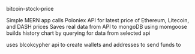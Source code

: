 bitcoin-stock-price

Simple MERN app calls Poloniex API for latest price of Ethereum, Litecoin, and DASH prices
Saves real data from API to mongoDB using momgoose
builds history chart by querying for data from selected api

uses blcokcypher api to create wallets and addresses to send funds to 
